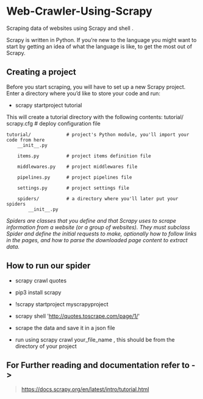 # Web-Crawler-Using-Scrapy
Scraping data of websites using Scrapy and shell .

Scrapy is written in Python. If you’re new to the language you might want to start by getting an idea of what the language is like, to get the most out of Scrapy.

## Creating a project
Before you start scraping, you will have to set up a new Scrapy project. Enter a directory where you’d like to store your code and run:

- scrapy startproject tutorial

This will create a tutorial directory with the following contents:
tutorial/
    scrapy.cfg            # deploy configuration file

    tutorial/             # project's Python module, you'll import your code from here
        __init__.py

        items.py          # project items definition file

        middlewares.py    # project middlewares file

        pipelines.py      # project pipelines file

        settings.py       # project settings file

        spiders/          # a directory where you'll later put your spiders
            __init__.py
            
*Spiders are classes that you define and that Scrapy uses to scrape information from a website (or a group of websites). They must subclass Spider and define the initial requests to make, optionally how to follow links in the pages, and how to parse the downloaded page content to extract data.*

## How to run our spider
- scrapy crawl quotes

- pip3 install scrapy
- !scrapy startproject myscrapyproject
- scrapy shell 'http://quotes.toscrape.com/page/1/'
- scrape the data and save it in a json file
- run using scrapy crawl your_file_name , this should be from the directory of your project

## For Further reading and documentation refer to ->
> https://docs.scrapy.org/en/latest/intro/tutorial.html
